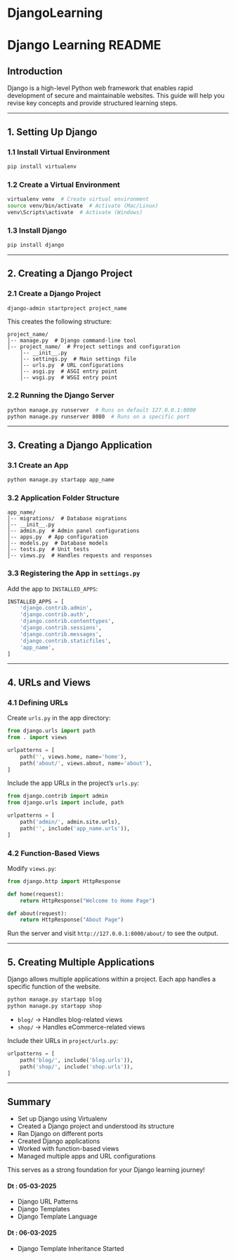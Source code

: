# DjangoLearning

# Django Learning README

## Introduction
Django is a high-level Python web framework that enables rapid development of secure and maintainable websites. This guide will help you revise key concepts and provide structured learning steps.

---

## 1. Setting Up Django
### 1.1 Install Virtual Environment
```sh
pip install virtualenv
```

### 1.2 Create a Virtual Environment
```sh
virtualenv venv  # Create virtual environment
source venv/bin/activate  # Activate (Mac/Linux)
venv\Scripts\activate  # Activate (Windows)
```

### 1.3 Install Django
```sh
pip install django
```

---

## 2. Creating a Django Project
### 2.1 Create a Django Project
```sh
django-admin startproject project_name
```
This creates the following structure:
```
project_name/
│-- manage.py  # Django command-line tool
│-- project_name/  # Project settings and configuration
    │-- __init__.py
    │-- settings.py  # Main settings file
    │-- urls.py  # URL configurations
    │-- asgi.py  # ASGI entry point
    │-- wsgi.py  # WSGI entry point
```

### 2.2 Running the Django Server
```sh
python manage.py runserver  # Runs on default 127.0.0.1:8000
python manage.py runserver 8080  # Runs on a specific port
```

---

## 3. Creating a Django Application
### 3.1 Create an App
```sh
python manage.py startapp app_name
```

### 3.2 Application Folder Structure
```
app_name/
│-- migrations/  # Database migrations
│-- __init__.py
│-- admin.py  # Admin panel configurations
│-- apps.py  # App configuration
│-- models.py  # Database models
│-- tests.py  # Unit tests
│-- views.py  # Handles requests and responses
```

### 3.3 Registering the App in `settings.py`
Add the app to `INSTALLED_APPS`:
```python
INSTALLED_APPS = [
    'django.contrib.admin',
    'django.contrib.auth',
    'django.contrib.contenttypes',
    'django.contrib.sessions',
    'django.contrib.messages',
    'django.contrib.staticfiles',
    'app_name',
]
```

---

## 4. URLs and Views
### 4.1 Defining URLs
Create `urls.py` in the app directory:
```python
from django.urls import path
from . import views

urlpatterns = [
    path('', views.home, name='home'),
    path('about/', views.about, name='about'),
]
```

Include the app URLs in the project’s `urls.py`:
```python
from django.contrib import admin
from django.urls import include, path

urlpatterns = [
    path('admin/', admin.site.urls),
    path('', include('app_name.urls')),
]
```

### 4.2 Function-Based Views
Modify `views.py`:
```python
from django.http import HttpResponse

def home(request):
    return HttpResponse("Welcome to Home Page")

def about(request):
    return HttpResponse("About Page")
```

Run the server and visit `http://127.0.0.1:8000/about/` to see the output.

---

## 5. Creating Multiple Applications
Django allows multiple applications within a project. Each app handles a specific function of the website.
```sh
python manage.py startapp blog
python manage.py startapp shop
```
- `blog/` → Handles blog-related views
- `shop/` → Handles eCommerce-related views

Include their URLs in `project/urls.py`:
```python
urlpatterns = [
    path('blog/', include('blog.urls')),
    path('shop/', include('shop.urls')),
]
```

---

## Summary
- Set up Django using Virtualenv
- Created a Django project and understood its structure
- Ran Django on different ports
- Created Django applications
- Worked with function-based views
- Managed multiple apps and URL configurations

This serves as a strong foundation for your Django learning journey!


#### Dt : 05-03-2025
- Django URL Patterns
- Django Templates
- Django Template Language

#### Dt : 06-03-2025
- Django Template Inheritance Started